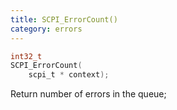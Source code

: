 ```yaml
---
title: SCPI_ErrorCount()
category: errors
---
```


```c
int32_t
SCPI_ErrorCount(
    scpi_t * context);
```

Return number of errors in the queue;